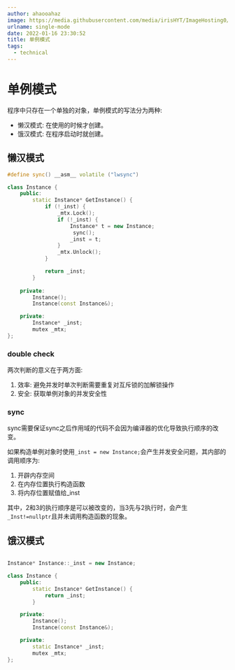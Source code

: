 ```yaml
---
author: ahaooahaz
image: https://media.githubusercontent.com/media/irisHYT/ImageHosting0/main/images/IMG_20201003_180559.webp
urlname: single-mode
date: 2022-01-16 23:30:52
title: 单例模式
tags:
  - technical
---
```


<!--more-->

# 单例模式

程序中只存在一个单独的对象，单例模式的写法分为两种:

- 懒汉模式: 在使用的时候才创建。
- 饿汉模式: 在程序启动时就创建。

## 懒汉模式

```cpp
#define sync() __asm__ volatile ("lwsync")

class Instance {
    public:
        static Instance* GetInstance() {
            if (!_inst) {
                _mtx.Lock();
                if (!_inst) {
                    Instance* t = new Instance;
                     sync();
                    _inst = t;
                }
                _mtx.Unlock();
            }

            return _inst;
        }
    
    private:
        Instance();
        Instance(const Instance&);

    private:
        Instance* _inst;
        mutex _mtx;
};
```

### double check

两次判断的意义在于两方面:

1. 效率: 避免并发时单次判断需要重复对互斥锁的加解锁操作
2. 安全: 获取单例对象的并发安全性

### sync

sync需要保证sync之后作用域的代码不会因为编译器的优化导致执行顺序的改变。

如果构造单例对象时使用`_inst = new Instance;`会产生并发安全问题，其内部的调用顺序为:

1. 开辟内存空间
2. 在内存位置执行构造函数
3. 将内存位置赋值给_inst

其中，2和3的执行顺序是可以被改变的，当3先与2执行时，会产生`_Inst!=nullptr`且并未调用构造函数的现象。


## 饿汉模式

```cpp

Instance* Instance::_inst = new Instance;

class Instance {
    public:
        static Instance* GetInstance() {
            return _inst;
        }

    private:
        Instance();
        Instance(const Instance&);

    private:
        static Instance* _inst;
        mutex _mtx;
};
```
